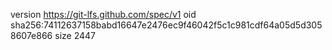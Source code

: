 version https://git-lfs.github.com/spec/v1
oid sha256:74112637158babd16647e2476ec9f46042f5c1c981cdf64a05d5d3058607e866
size 2447
